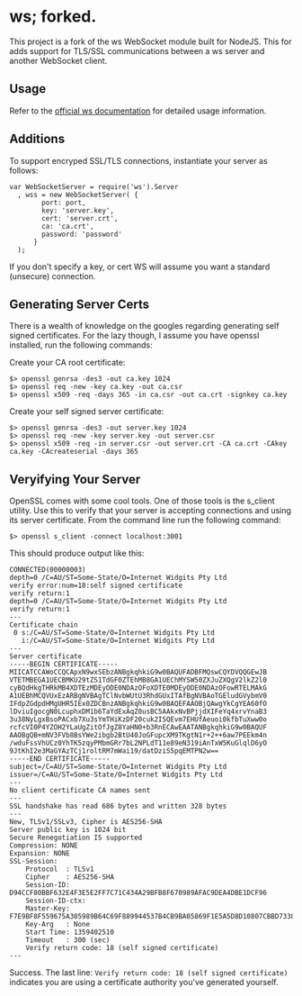 # ws; forked.
This project is a fork of the ws WebSocket module built for NodeJS. This for adds support for TLS/SSL communications between a ws server and another WebSocket client. 

Usage
---
Refer to the [official ws documentation](https://github.com/einaros/ws) for detailed usage information. 

Additions
---
To support encryped SSL/TLS connections, instantiate your server as follows:

	var WebSocketServer = require('ws').Server
	  , wss = new WebSocketServer( { 
		    port: port, 
		    key: 'server.key', 
		    cert: 'server.crt',
		    ca: 'ca.crt',
		    password: 'password'
		  }
	  );

If you don't specify a key, or cert WS will assume you want a standard (unsecure) connection. 

Generating Server Certs
---
There is a wealth of knowledge on the googles regarding generating self signed certificates. For the lazy though, I assume you have openssl installed, run the following commands: 

Create your CA root certificate:

	$> openssl genrsa -des3 -out ca.key 1024
	$> openssl req -new -key ca.key -out ca.csr
	$> openssl x509 -req -days 365 -in ca.csr -out ca.crt -signkey ca.key

Create your self signed server certificate: 

	$> openssl genrsa -des3 -out server.key 1024
	$> openssl req -new -key server.key -out server.csr
	$> openssl x509 -req -in server.csr -out server.crt -CA ca.crt -CAkey ca.key -CAcreateserial -days 365

	
Veryifying Your Server
---
OpenSSL comes with some cool tools. One of those tools is the s_client utility. Use this to verify that your server is accepting connections and using its server certificate. From the command line run the following command:

	$> openssl s_client -connect localhost:3001 
	
This should produce output like this:

	CONNECTED(00000003)
	depth=0 /C=AU/ST=Some-State/O=Internet Widgits Pty Ltd
	verify error:num=18:self signed certificate
	verify return:1
	depth=0 /C=AU/ST=Some-State/O=Internet Widgits Pty Ltd
	verify return:1
	---
	Certificate chain
	 0 s:/C=AU/ST=Some-State/O=Internet Widgits Pty Ltd
	   i:/C=AU/ST=Some-State/O=Internet Widgits Pty Ltd
	---
	Server certificate
	-----BEGIN CERTIFICATE-----
	MIICATCCAWoCCQCApxN9wxSEbzANBgkqhkiG9w0BAQUFADBFMQswCQYDVQQGEwJB
	VTETMBEGA1UECBMKU29tZS1TdGF0ZTEhMB8GA1UEChMYSW50ZXJuZXQgV2lkZ2l0
	cyBQdHkgTHRkMB4XDTEzMDEyODE0NDAzOFoXDTE0MDEyODE0NDAzOFowRTELMAkG
	A1UEBhMCQVUxEzARBgNVBAgTClNvbWUtU3RhdGUxITAfBgNVBAoTGEludGVybmV0
	IFdpZGdpdHMgUHR5IEx0ZDCBnzANBgkqhkiG9w0BAQEFAAOBjQAwgYkCgYEA60fO
	lDviuIgocgN0LcuphxDM1b6TaYdExAqZ0usBC5AAkxNvBPjjdXIFeYq4xrvYnaB3
	3u38NyLgxBsoPACxb7Xu3sYmTHiKzDF20cuk2ISQEvm7EHUfAeuoi0kfbTuXww0o
	rcfcVI0P4YZOH2YLaUgZitOfJgZ8YaHN0+b3RnECAwEAATANBgkqhkiG9w0BAQUF
	AAOBgQB+mNV3FVb8BsYWe2ibgb2BtU40JoGFupcXM9TKgtN1r+2++6aw7PEEkm4n
	/wduFssVhUCz0YhTK5zqyPMbmGRr7bL2NPLdT11e89eN319iAnTxW5KuGlqlD6yO
	9JtKhI2e3MaGYAzTCj1roltRM7mWai19/datDziS5pqEMTPN2w==
	-----END CERTIFICATE-----
	subject=/C=AU/ST=Some-State/O=Internet Widgits Pty Ltd
	issuer=/C=AU/ST=Some-State/O=Internet Widgits Pty Ltd
	---
	No client certificate CA names sent
	---
	SSL handshake has read 686 bytes and written 328 bytes
	---
	New, TLSv1/SSLv3, Cipher is AES256-SHA
	Server public key is 1024 bit
	Secure Renegotiation IS supported
	Compression: NONE
	Expansion: NONE
	SSL-Session:
	    Protocol  : TLSv1
	    Cipher    : AES256-SHA
	    Session-ID: D94CCF80BBF632E4F3E5E2FF7C71C434A29BFB8F670989AFAC9DEA4DBE1DCF96
	    Session-ID-ctx: 
	    Master-Key: F7E9BF8F559675A305989B64C69F889944537B4CB9BA05869F1E5A5D8D10807CBBD7338E93327E54538C3C958F886C53
	    Key-Arg   : None
	    Start Time: 1359402510
	    Timeout   : 300 (sec)
	    Verify return code: 18 (self signed certificate)
	---
	
Success. The last line: `Verify return code: 18 (self signed certificate)` indicates you are using a certificate authority you've generated yourself. 
